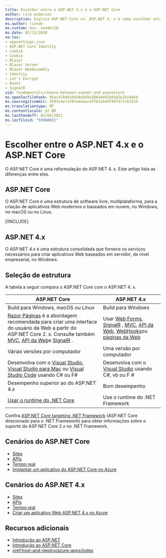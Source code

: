 ```yaml
---
title: Escolher entre o ASP.NET 4.x e o ASP.NET Core
author: rick-anderson
description: Explica ASP.NET Core vs. ASP.NET 4. x e como escolher entre eles.
ms.author: riande
ms.custom: mvc, seodec18
ms.date: 02/12/2020
no-loc:
- appsettings.json
- ASP.NET Core Identity
- cookie
- Cookie
- Blazor
- Blazor Server
- Blazor WebAssembly
- Identity
- Let's Encrypt
- Razor
- SignalR
uid: fundamentals/choose-between-aspnet-and-aspnetcore
ms.openlocfilehash: 95ac4784634d38add5e28644d42b0182e15c6de9
ms.sourcegitcommit: 3593c4efa707edeaaceffbfa544f99f41fc62535
ms.translationtype: MT
ms.contentlocale: pt-BR
ms.lasthandoff: 01/04/2021
ms.locfileid: "93060021"
---
```

# <a name="choose-between-aspnet-4x-and-aspnet-core"></a>Escolher entre o ASP.NET 4.x e o ASP.NET Core

O ASP.NET Core é uma reformulação do ASP.NET 4. x. Este artigo lista as diferenças entre eles.

## <a name="aspnet-core"></a>ASP.NET Core

O ASP.NET Core é uma estrutura de software livre, multiplataforma, para a criação de aplicativos Web modernos e baseados em nuvem, no Windows, no macOS ou no Linux.

[!INCLUDE[](~/includes/benefits.md)]

## <a name="aspnet-4x"></a>ASP.NET 4.x

O ASP.NET 4.x é uma estrutura consolidada que fornece os serviços necessários para criar aplicativos Web baseados em servidor, de nível empresarial, no Windows.

## <a name="framework-selection"></a>Seleção de estrutura

A tabela a seguir compara o ASP.NET Core com o ASP.NET 4. x.

| ASP.NET Core | ASP.NET 4.x |
|---|---|
|Build para Windows, macOS ou Linux|Build para Windows|
|[ Razor Páginas](xref:razor-pages/index) é a abordagem recomendada para criar uma interface do usuário da Web a partir do ASP.NET Core 2. x. Consulte também [MVC](xref:mvc/overview), [API da Web](xref:tutorials/first-web-api)e [SignalR](xref:signalr/introduction) .|Usar [Web Forms](/aspnet/web-forms), [SignalR](/aspnet/signalr) , [MVC](/aspnet/mvc), [API da Web](/aspnet/web-api/), [WebHooks](/aspnet/webhooks/)ou [páginas da Web](/aspnet/web-pages)|
|Várias versões por computador|Uma versão por computador|
|Desenvolva com o [Visual Studio](https://visualstudio.microsoft.com/vs/), [Visual Studio para Mac](https://visualstudio.microsoft.com/vs/mac/) ou [Visual Studio Code](https://code.visualstudio.com/) usando C# ou F#|Desenvolva com o [Visual Studio](https://visualstudio.microsoft.com/vs/) usando C#, vb ou F #|
|Desempenho superior ao do ASP.NET 4.x|Bom desempenho|
|[Usar o runtime do .NET Core](/dotnet/standard/choosing-core-framework-server)|Use o runtime do .NET Framework|

Confira [ASP.NET Core targeting .NET Framework](xref:index#target-framework) (ASP.NET Core direcionado para o .NET Framework) para obter informações sobre o suporte do ASP.NET Core 2.x no .NET Framework.

## <a name="aspnet-core-scenarios"></a>Cenários do ASP.NET Core

* [Sites](xref:tutorials/first-mvc-app/index)
* [APIs](xref:tutorials/first-web-api)
* [Tempo real](xref:signalr/introduction)
* [Implantar um aplicativo do ASP.NET Core no Azure](/azure/app-service/app-service-web-get-started-dotnet)

## <a name="aspnet-4x-scenarios"></a>Cenários do ASP.NET 4.x

* [Sites](/aspnet/mvc)
* [APIs](/aspnet/web-api)
* [Tempo real](/aspnet/signalr)
* [Criar um aplicativo Web ASP.NET 4.x no Azure](/azure/app-service/app-service-web-get-started-dotnet-framework)

## <a name="additional-resources"></a>Recursos adicionais

* [Introdução ao ASP.NET](/aspnet/overview)
* [Introdução ao ASP.NET Core](xref:index)
* <xref:host-and-deploy/azure-apps/index>
